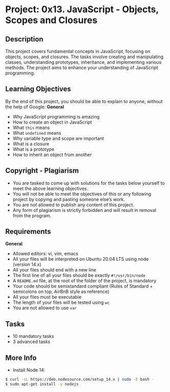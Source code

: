 # Project: 0x13. JavaScript - Objects, Scopes and Closures

## Description
This project covers fundamental concepts in JavaScript, focusing on objects, scopes, and closures. The tasks involve creating and manipulating classes, understanding prototypes, inheritance, and implementing various methods. The project aims to enhance your understanding of JavaScript programming.

## Learning Objectives
By the end of this project, you should be able to explain to anyone, without the help of Google:
**General**
- Why JavaScript programming is amazing
- How to create an object in JavaScript
- What `this` means
- What `undefined` means
- Why variable type and scope are important
- What is a closure
- What is a prototype
- How to inherit an object from another

## Copyright - Plagiarism
- You are tasked to come up with solutions for the tasks below yourself to meet the above learning objectives.
- You will not be able to meet the objectives of this or any following project by copying and pasting someone else’s work.
- You are not allowed to publish any content of this project.
- Any form of plagiarism is strictly forbidden and will result in removal from the program.

## Requirements
**General**
- Allowed editors: vi, vim, emacs
- All your files will be interpreted on Ubuntu 20.04 LTS using node (version 14.x)
- All your files should end with a new line
- The first line of all your files should be exactly `#!/usr/bin/node`
- A `README.md` file, at the root of the folder of the project, is mandatory
- Your code should be semistandard compliant (Rules of Standard + semicolons on top, AirBnB style as reference)
- All your files must be executable
- The length of your files will be tested using `wc`
- You are not allowed to use `var`

## Tasks
- 10 mandatory tasks
- 3 advanced tasks
## More Info
- Install Node 14:
```bash
$ curl -sL https://deb.nodesource.com/setup_14.x | sudo -E bash -
$ sudo apt-get install -y nodejs

